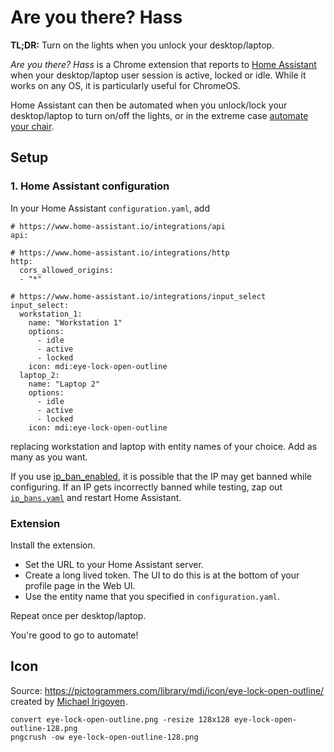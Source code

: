 # Are you there? Hass

**TL;DR:** Turn on the lights when you unlock your desktop/laptop.

_Are you there? Hass_ is a Chrome extension that reports to [Home
Assistant](https://home-assistant.io) when your desktop/laptop user session is
active, locked or idle. While it works on any OS, it is particularly useful for
ChromeOS.

Home Assistant can then be automated when you unlock/lock your desktop/laptop to
turn on/off the lights, or in the extreme case [automate your
chair](https://github.com/maruel/emperor-esp8266).



## Setup

### 1. Home Assistant configuration

In your Home Assistant `configuration.yaml`, add

```
# https://www.home-assistant.io/integrations/api
api:

# https://www.home-assistant.io/integrations/http
http:
  cors_allowed_origins:
  - "*"

# https://www.home-assistant.io/integrations/input_select
input_select:
  workstation_1:
    name: "Workstation 1"
    options:
      - idle
      - active
      - locked
    icon: mdi:eye-lock-open-outline
  laptop_2:
    name: "Laptop 2"
    options:
      - idle
      - active
      - locked
    icon: mdi:eye-lock-open-outline
```

replacing workstation and laptop with entity names of your choice. Add as many
as you want.

If you use
[ip_ban_enabled](https://www.home-assistant.io/integrations/http/#ip_ban_enabled),
it is possible that the IP may get banned while configuring. If an IP gets
incorrectly banned while testing, zap out
[`ip_bans.yaml`](https://www.home-assistant.io/integrations/http/#ip-filtering-and-banning)
and restart Home Assistant.


### Extension

Install the extension.

- Set the URL to your Home Assistant server.
- Create a long lived token. The UI to do this is at the bottom of your profile
  page in the Web UI.
- Use the entity name that you specified in `configuration.yaml`.

Repeat once per desktop/laptop.

You're good to go to automate!


## Icon

Source: https://pictogrammers.com/library/mdi/icon/eye-lock-open-outline/
created by [Michael Irigoyen](https://pictogrammers.com/contributor/mririgoyen/).

```
convert eye-lock-open-outline.png -resize 128x128 eye-lock-open-outline-128.png
pngcrush -ow eye-lock-open-outline-128.png
```

